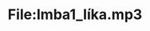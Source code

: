 ---
title: File:Imba1_líka.mp3
recording of: líka
reading speed: slow
speaker: Imba
license: CC0
---